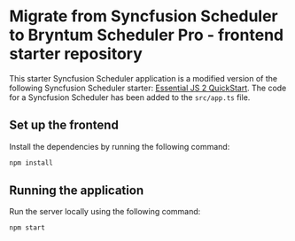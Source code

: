 # Migrate from Syncfusion Scheduler to Bryntum Scheduler Pro - frontend starter repository

This starter Syncfusion Scheduler application is a modified version of the following Syncfusion Scheduler starter: [Essential JS 2 QuickStart](https://github.com/SyncfusionExamples/ej2-quickstart-webpack). The code for a Syncfusion Scheduler has been added to the `src/app.ts` file.

## Set up the frontend

Install the dependencies by running the following command:

```bash
npm install
```

## Running the application

Run the server locally using the following command:

```bash
npm start
```